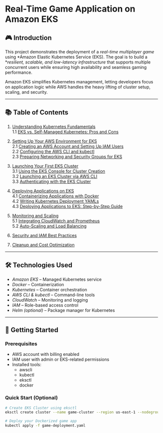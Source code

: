 # Real-Time Game Application on Amazon EKS

## 🎮 Introduction

This project demonstrates the deployment of a *real-time multiplayer game* using *Amazon Elastic Kubernetes Service (EKS). The goal is to build a **resilient, scalable, and low-latency infrastructure* that supports multiple concurrent users while ensuring high availability and seamless gaming performance.

Amazon EKS simplifies Kubernetes management, letting developers focus on application logic while AWS handles the heavy lifting of cluster setup, scaling, and security.

---

## 📚 Table of Contents

1. [Understanding Kubernetes Fundamentals](#understanding-kubernetes-fundamentals)  
   1.1 [EKS vs. Self-Managed Kubernetes: Pros and Cons](#eks-vs-self-managed-kubernetes-pros-and-cons)

2. [Setting Up Your AWS Environment for EKS](#setting-up-your-aws-environment-for-eks)  
   2.1 [Creating an AWS Account and Setting Up IAM Users](#creating-an-aws-account-and-setting-up-iam-users)  
   2.2 [Configuring the AWS CLI and kubectl](#configuring-the-aws-cli-and-kubectl)  
   2.3 [Preparing Networking and Security Groups for EKS](#preparing-networking-and-security-groups-for-eks)

3. [Launching Your First EKS Cluster](#launching-your-first-eks-cluster)  
   3.1 [Using the EKS Console for Cluster Creation](#using-the-eks-console-for-cluster-creation)  
   3.2 [Launching an EKS Cluster via AWS CLI](#launching-an-eks-cluster-via-aws-cli)  
   3.3 [Authenticating with the EKS Cluster](#authenticating-with-the-eks-cluster)

4. [Deploying Applications on EKS](#deploying-applications-on-eks)  
   4.1 [Containerizing Applications with Docker](#containerizing-applications-with-docker)  
   4.2 [Writing Kubernetes Deployment YAMLs](#writing-kubernetes-deployment-yamls)  
   4.3 [Deploying Applications to EKS: Step-by-Step Guide](#deploying-applications-to-eks-step-by-step-guide)

5. [Monitoring and Scaling](#monitoring-and-scaling)  
   5.1 [Integrating CloudWatch and Prometheus](#integrating-cloudwatch-and-prometheus)  
   5.2 [Auto-Scaling and Load Balancing](#auto-scaling-and-load-balancing)

6. [Security and IAM Best Practices](#security-and-iam-best-practices)

7. [Cleanup and Cost Optimization](#cleanup-and-cost-optimization)

---

## 🛠️ Technologies Used

- *Amazon EKS* – Managed Kubernetes service
- *Docker* – Containerization
- *Kubernetes* – Container orchestration
- *AWS CLI & kubectl* – Command-line tools
- *CloudWatch* – Monitoring and logging
- *IAM* – Role-based access control
- *Helm (optional)* – Package manager for Kubernetes

---

## 🚀 Getting Started

### Prerequisites

- AWS account with billing enabled
- IAM user with admin or EKS-related permissions
- Installed tools:
  - awscli
  - kubectl
  - eksctl
  - docker

### Quick Start (Optional)

```bash
# Create EKS Cluster using eksctl
eksctl create cluster --name game-cluster --region us-east-1 --nodegroup-name game-nodes --nodes 2

# Deploy your Dockerized game app
kubectl apply -f game-deployment.yaml

